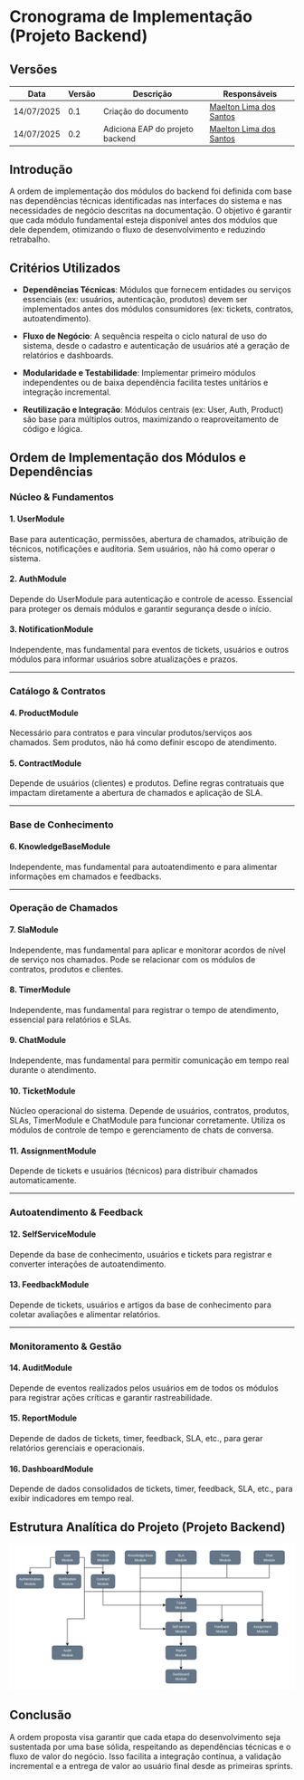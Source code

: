 # Cronograma de Implementação (Projeto Backend)

## Versões

| Data       | Versão | Descrição                  | Responsáveis               |
|------------|--------|----------------------------|----------------------------|
| 14/07/2025 | 0.1    | Criação do documento       | [Maelton Lima dos Santos](https://github.com/Maelton) |
| 14/07/2025 | 0.2    | Adiciona EAP do projeto backend | [Maelton Lima dos Santos](https://github.com/Maelton) |

## Introdução

A ordem de implementação dos módulos do backend foi definida com base nas dependências técnicas identificadas nas interfaces do sistema e nas necessidades de negócio descritas na documentação. O objetivo é garantir que cada módulo fundamental esteja disponível antes dos módulos que dele dependem, otimizando o fluxo de desenvolvimento e reduzindo retrabalho.

## Critérios Utilizados

- **Dependências Técnicas**: Módulos que fornecem entidades ou serviços essenciais (ex: usuários, autenticação, produtos) devem ser implementados antes dos módulos consumidores (ex: tickets, contratos, autoatendimento).

- **Fluxo de Negócio**: A sequência respeita o ciclo natural de uso do sistema, desde o cadastro e autenticação de usuários até a geração de relatórios e dashboards.

- **Modularidade e Testabilidade**: Implementar primeiro módulos independentes ou de baixa dependência facilita testes unitários e integração incremental.

- **Reutilização e Integração**: Módulos centrais (ex: User, Auth, Product) são base para múltiplos outros, maximizando o reaproveitamento de código e lógica.

## Ordem de Implementação dos Módulos e Dependências

### Núcleo & Fundamentos

#### 1. UserModule
Base para autenticação, permissões, abertura de chamados, atribuição de técnicos, notificações e auditoria. Sem usuários, não há como operar o sistema.

#### 2. AuthModule
Depende do UserModule para autenticação e controle de acesso. Essencial para proteger os demais módulos e garantir segurança desde o início.

#### 3. NotificationModule
Independente, mas fundamental para eventos de tickets, usuários e outros módulos para informar usuários sobre atualizações e prazos.

---

### Catálogo & Contratos

#### 4. ProductModule
Necessário para contratos e para vincular produtos/serviços aos chamados. Sem produtos, não há como definir escopo de atendimento.

#### 5. ContractModule
Depende de usuários (clientes) e produtos. Define regras contratuais que impactam diretamente a abertura de chamados e aplicação de SLA.

---

### Base de Conhecimento

#### 6. KnowledgeBaseModule
Independente, mas fundamental para autoatendimento e para alimentar informações em chamados e feedbacks.

---

### Operação de Chamados

#### 7. SlaModule
Independente, mas fundamental para aplicar e monitorar acordos de nível de serviço nos chamados. Pode se relacionar com os módulos de contratos, produtos e clientes.

#### 8. TimerModule
Independente, mas fundamental para registrar o tempo de atendimento, essencial para relatórios e SLAs.

#### 9. ChatModule
Independente, mas fundamental para permitir comunicação em tempo real durante o atendimento.

#### 10. TicketModule
Núcleo operacional do sistema. Depende de usuários, contratos, produtos, SLAs, TimerModule e ChatModule para funcionar corretamente. Utiliza os módulos de controle de tempo e gerenciamento de chats de conversa.

#### 11. AssignmentModule
Depende de tickets e usuários (técnicos) para distribuir chamados automaticamente.

---

### Autoatendimento & Feedback

#### 12. SelfServiceModule
Depende da base de conhecimento, usuários e tickets para registrar e converter interações de autoatendimento.

#### 13. FeedbackModule
Depende de tickets, usuários e artigos da base de conhecimento para coletar avaliações e alimentar relatórios.

---

### Monitoramento & Gestão

#### 14. AuditModule
Depende de eventos realizados pelos usuários em de todos os módulos para registrar ações críticas e garantir rastreabilidade.

#### 15. ReportModule
Depende de dados de tickets, timer, feedback, SLA, etc., para gerar relatórios gerenciais e operacionais.

#### 16. DashboardModule
Depende de dados consolidados de tickets, timer, feedback, SLA, etc., para exibir indicadores em tempo real.

## Estrutura Analítica do Projeto (Projeto Backend)

[![](./images/backend-implementation-wbs.drawio.svg)](./images/backend-implementation-wbs.drawio.svg)

<!-- ## Gráfico de Gantt (Projeto Backend) -->

## Conclusão

A ordem proposta visa garantir que cada etapa do desenvolvimento seja sustentada por uma base sólida, respeitando as dependências técnicas e o fluxo de valor do negócio. Isso facilita a integração contínua, a validação incremental e a entrega de valor ao usuário final desde as primeiras sprints.